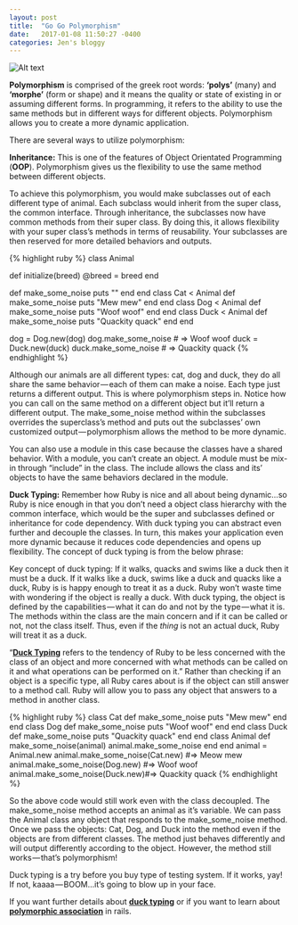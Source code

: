 ```yaml
---
layout: post
title:  "Go Go Polymorphism"
date:   2017-01-08 11:50:27 -0400
categories: Jen's bloggy
---
```


![Alt text](/users/jlai/desktop/morphin'.gif)

**Polymorphism** is comprised of the greek root words: **‘polys’** (many) and **‘morphe’** (form or shape) and it means the quality or state of existing in or assuming different forms. In programming, it refers to the ability to use the same methods but in different ways for different objects. Polymorphism allows you to create a more dynamic application.

There are several ways to utilize polymorphism:

**Inheritance:** This is one of the features of Object Orientated Programming (**OOP**). Polymorphism gives us the flexibility to use the same method between different objects.

To achieve this polymorphism, you would make subclasses out of each different type of animal. Each subclass would inherit from the super class, the common interface. Through inheritance, the subclasses now have common methods from their super class. By doing this, it allows flexibility with your super class’s methods in terms of reusability. Your subclasses are then reserved for more detailed behaviors and outputs.

{% highlight ruby %}
class Animal

 def initialize(breed)
   @breed = breed
 end

 def make_some_noise
   puts ""
 end
end
class Cat < Animal
  def make_some_noise
    puts "Mew mew"
  end
end
class Dog < Animal
  def make_some_noise
    puts "Woof woof"
  end
end
class Duck < Animal
  def make_some_noise
    puts "Quackity quack"
  end
end

dog = Dog.new(dog)
dog.make_some_noise # => Woof woof
duck = Duck.new(duck)
duck.make_some_noise # => Quackity quack
{% endhighlight %}

Although our animals are all different types: cat, dog and duck, they do all share the same behavior — each of them can make a noise. Each type just returns a different output. This is where polymorphism steps in. Notice how you can call on the same method on a different object but it’ll return a different output. The make_some_noise method within the subclasses overrides the superclass’s method and puts out the subclasses’ own customized output — polymorphism allows the method to be more dynamic.

You can also use a module in this case because the classes have a shared behavior. With a module, you can’t create an object. A module must be mix-in through “include” in the class. The include allows the class and its’ objects to have the same behaviors declared in the module.

**Duck Typing:**
Remember how Ruby is nice and all about being dynamic…so Ruby is nice enough in that you don’t need a object class hierarchy with the common interface, which would be the super and subclasses defined or inheritance for code dependency. With duck typing you can abstract even further and decouple the classes. In turn, this makes your application even more dynamic because it reduces code dependencies and opens up flexibility. The concept of duck typing is from the below phrase:

Key concept of duck typing: If it walks, quacks and swims like a duck then it must be a duck.
If it walks like a duck, swims like a duck and quacks like a duck, Ruby is is happy enough to treat it as a duck. Ruby won’t waste time with wondering if the object is really a duck. With duck typing, the object is defined by the capabilities — what it can do and not by the type — what it is. The methods within the class are the main concern and if it can be called or not, not the class itself. Thus, even if the *thing* is not an actual duck, Ruby will treat it as a duck.

“[**Duck Typing**](http://rubylearning.com/satishtalim/duck_typing.html) refers to the tendency of Ruby to be less concerned with the class of an object and more concerned with what methods can be called on it and what operations can be performed on it.”
Rather than checking if an object is a specific type, all Ruby cares about is if the object can still answer to a method call. Ruby will allow you to pass any object that answers to a method in another class.

{% highlight ruby %}
class Cat
  def make_some_noise
    puts "Mew mew"
  end
end
class Dog
  def make_some_noise
    puts "Woof woof"
  end
end
class Duck
  def make_some_noise
    puts "Quackity quack"
  end
end
class Animal
  def make_some_noise(animal)
    animal.make_some_noise
  end
end
animal = Animal.new
animal.make_some_noise(Cat.new) #=> Meow mew
animal.make_some_noise(Dog.new) #=> Woof woof
animal.make_some_noise(Duck.new)#=> Quackity quack
{% endhighlight %}

So the above code would still work even with the class decoupled. The make_some_noise method accepts an animal as it’s variable. We can pass the Animal class any object that responds to the make_some_noise method. Once we pass the objects: Cat, Dog, and Duck into the method even if the objects are from different classes. The method just behaves differently and will output differently according to the object. However, the method still works — that’s polymorphism!

Duck typing is a try before you buy type of testing system. If it works, yay! If not, kaaaa — BOOM…it’s going to blow up in your face.

If you want further details about [**duck typing**](https://en.wikipedia.org/wiki/Duck_typing) or if you want to learn about [**polymorphic association**](https://launchschool.com/blog/understanding-polymorphic-associations-in-rails) in rails.
